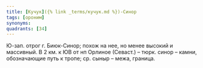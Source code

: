 ```yaml
---
title: [Кучук]({% link _terms/кучук.md %})-Синор
tags: [ороним]
synonyms:
quadrants: [З4]
---
```


Ю-зап. отрог г. Биюк-Синор; похож на нее, но менее высокий и массивный. В 2 км.
к ЮВ от нп Орлиное (Севаст.) – тюрк. синор – камни, обозначающие путь к тропе;
ср. сыныр – межа, граница.
